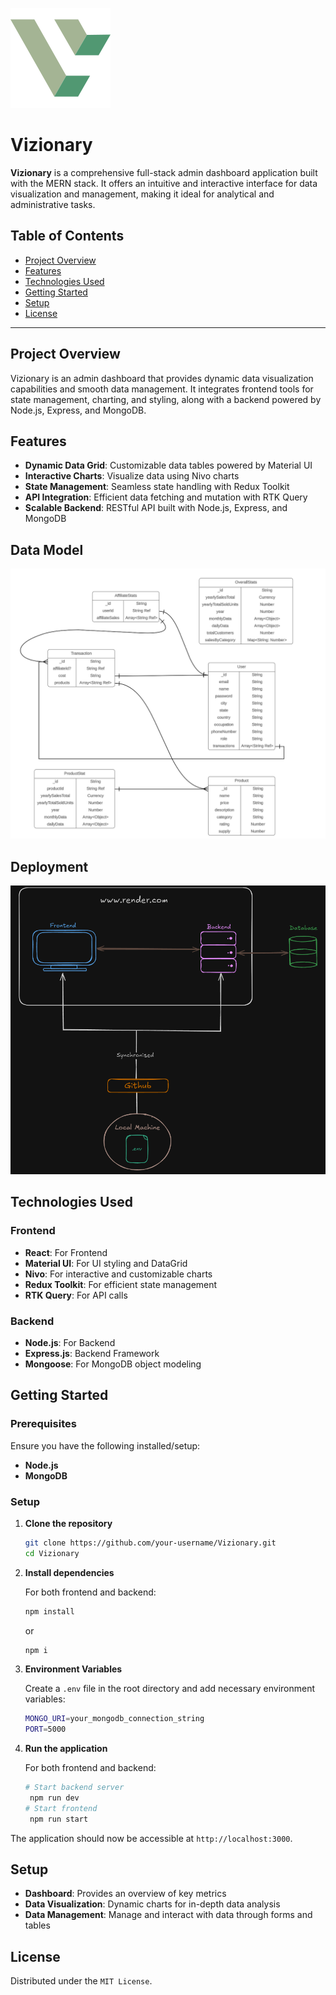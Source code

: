 ![Vizionary Logo](logo.svg)
# Vizionary

**Vizionary** is a comprehensive full-stack admin dashboard application built with the MERN stack. It offers an intuitive and interactive interface for data visualization and management, making it ideal for analytical and administrative tasks.

## Table of Contents
- [Project Overview](#project-overview)
- [Features](#features)
- [Technologies Used](#technologies-used)
- [Getting Started](#getting-started)
- [Setup](#setup)
- [License](#license)

---

## Project Overview

Vizionary is an admin dashboard that provides dynamic data visualization capabilities and smooth data management. It integrates frontend tools for state management, charting, and styling, along with a backend powered by Node.js, Express, and MongoDB.

## Features

- **Dynamic Data Grid**: Customizable data tables powered by Material UI
- **Interactive Charts**: Visualize data using Nivo charts
- **State Management**: Seamless state handling with Redux Toolkit
- **API Integration**: Efficient data fetching and mutation with RTK Query
- **Scalable Backend**: RESTful API built with Node.js, Express, and MongoDB

## Data Model
![data model](image.png)

## Deployment
![deployment](image-1.png)

## Technologies Used

### Frontend
- **React**: For Frontend
- **Material UI**: For UI styling and DataGrid
- **Nivo**: For interactive and customizable charts
- **Redux Toolkit**: For efficient state management
- **RTK Query**: For API calls

### Backend
- **Node.js**: For Backend
- **Express.js**: Backend Framework
- **Mongoose**: For MongoDB object modeling

## Getting Started

### Prerequisites

Ensure you have the following installed/setup:
- **Node.js**
- **MongoDB**

### Setup

1. **Clone the repository**
   ```bash
   git clone https://github.com/your-username/Vizionary.git
   cd Vizionary

2. **Install dependencies**

   For both frontend and backend:

   ```bash
   npm install
   ```
   or
   ```bash
   npm i
   ```

4. **Environment Variables**

   Create a `.env` file in the root directory and add necessary environment variables:

   ```bash
   MONGO_URI=your_mongodb_connection_string
   PORT=5000


5. **Run the application**

   For both frontend and backend:

   ```bash
   # Start backend server
    npm run dev
   # Start frontend
    npm run start


The application should now be accessible at `http://localhost:3000`.

## Setup

- **Dashboard**: Provides an overview of key metrics
- **Data Visualization**: Dynamic charts for in-depth data analysis
- **Data Management**: Manage and interact with data through forms and tables

## License
Distributed under the `MIT License`.
